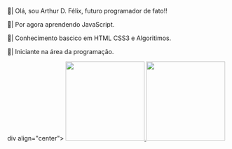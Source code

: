 🦾| Olá, sou Arthur D. Félix, futuro programador de fato!!

🤯| Por agora aprendendo JavaScript.

👀| Conhecimento bascico em HTML CSS3 e Algoritimos.

🙂| Iniciante na área da programação.

div align="center">
  <a href="https://github.com/bwonsandy">
  <img height="180em" src="https://github-readme-stats.vercel.app/api?username=ArthurDavidFelix&show_icons=true&theme=dark&include_all_commits=true&count_private=true"/>
  <img height="180em" src="https://github-readme-stats.vercel.app/api/top-langs/?username=bwonsandy&layout=compact&langs_count=7&theme=dracula"/>
</div>

